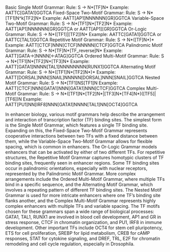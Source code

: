 Basic Single Motif Grammar: Rule: S → N*[TF]N* Example: AATTC[GATA1]GGTCA
Fixed-Space Two-Motif Grammar: Rule: S → N*[TF1]N^k[TF2]N* Example: AATT[AP1]NNNNNN[GR]GGTCA
Variable-Space Two-Motif Grammar: Rule: S → N*[TF1]N*[TF2]N* Example: AATT[AP1]NNNNNN[GR]GGTCA or AATT[AP1][GR]GGTCA
Or-Logic Grammar: Rule: S → N*([TF1]|[TF2])N* Example: AATTC[GATA1]GGTCA or AATTC[TAL1]GGTCA
Repetitive Motif Grammar: Rule: S → N*([TF]N*)* Example: AATT[CTCF]NNN[CTCF]NNNNN[CTCF]GGTCA
Palindromic Motif Grammar: Rule: S → N*[TF]N*[TF_reverse]N* Example: AATT[GATA→]NNNN[←ATAG]GGTCA
Ordered Multi-Motif Grammar: Rule: S → N*[TF1]N*[TF2]N*[TF3]N* Example: AATT[GATA1]NNNN[TAL1]NNNNNNNN[RUNX1]GGTCA
Alternating Motif Grammar: Rule: S → N*([TF1]N*[TF2]N*)* Example: AATT[DORSAL]NNN[SNAIL]NNNNN[DORSAL]NNN[SNAIL]GGTCA
Nested Motif Grammar: Rule: S → N*[TF1]NS[TF1]N Example: AATT[CTCF]NNN[GATA1]NNN[GATA1]NNN[CTCF]GGTCA
Complex Multi-Motif Grammar: Rule: S → N*([TF1]N*[TF2]N*|[TF3]N*[TF4]N*)([TF5]|[TF6])N Example: AATT[PU1]NN[IRF8]NNN[GATA1]NNNN[TAL1]NN[OCT4]GGTCA

In enhancer biology, various motif grammars help describe the arrangement and interaction of transcription factor (TF) binding sites. The simplest form is the Single Motif Grammar, which features a single TF binding site. Expanding on this, the Fixed-Space Two-Motif Grammar represents cooperative interactions between two TFs with a fixed distance between them, while the Variable-Space Two-Motif Grammar allows for flexible spacing, which is common in enhancers. The Or-Logic Grammar models enhancers that can be activated by either of two different TFs. For repetitive structures, the Repetitive Motif Grammar captures homotypic clusters of TF binding sites, frequently seen in enhancer regions. Some TF binding sites occur in palindromic orientations, especially with nuclear receptors, represented by the Palindromic Motif Grammar. More complex arrangements include the Ordered Multi-Motif Grammar, where multiple TFs bind in a specific sequence, and the Alternating Motif Grammar, which involves a repeating pattern of different TF binding sites. The Nested Motif Grammar is used for more intricate enhancers where one TF’s binding site flanks another, and the Complex Multi-Motif Grammar represents highly complex enhancers with multiple TFs and variable spacing. The TF motifs chosen for these grammars span a wide range of biological processes: GATA1, TAL1, RUNX1 are involved in blood cell development, AP1 and GR in stress response, CTCF in chromatin organization, and PU1, IRF8 in immune development. Other important TFs include OCT4 for stem cell pluripotency, ETS for cell proliferation, SREBP for lipid metabolism, CREB for cAMP responses, STAT for cytokine signaling, and DREF, TRL, E2F for chromatin remodeling and cell cycle regulation, especially in Drosophila.
